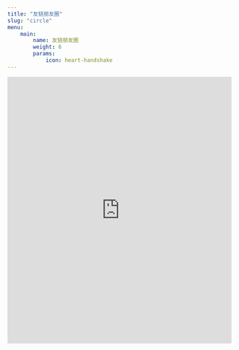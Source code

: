 ```yaml
---
title: "友链朋友圈"
slug: "circle"
menu:
    main:
        name: 友链朋友圈
        weight: 6
        params: 
            icon: heart-handshake
---
```


<iframe src="https://mumulhl.eu.org/friend-circle/" width="100%" height="600rem" style="border:none;"></iframe>
